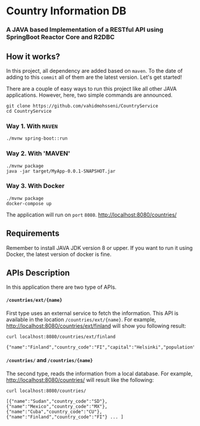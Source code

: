 # Country Information DB
### A JAVA based Implementation of a RESTful API using SpringBoot Reactor Core and R2DBC


## How it works?
In this project, all dependency are added based on `maven`. To the date of adding to this `commit` all of them are
the latest version. Let's get started!

There are a couple of easy ways to run this project like all other JAVA applications. However, 
here, two simple commands are announced.

```shell
git clone https://github.com/vahidmohsseni/CountryService
cd CountryService
```


### Way 1. With `MAVEN`

```shell
./mvnw spring-boot::run
```

### Way 2. With 'MAVEN'
```shell
./mvnw package
java -jar target/MyApp-0.0.1-SNAPSHOT.jar 
```

### Way 3. With Docker
```shell
./mvnw package
docker-compose up
```

The application will run on `port` `8080`. [http://localhost:8080/countries/](http://localhost:8080/countries/)


## Requirements
Remember to install JAVA JDK version 8 or upper.
If you want to run it using Docker, the latest version of docker is fine.


## APIs Description
In this application there are two type of APIs.
#### `/countries/ext/{name}`
First type uses an external service to fetch the information.
This API is available in the location `/countries/ext/{name}`. For example, 
[http://localhost:8080/countries/ext/finland](http://localhost:8080/countries/ext/finland)
will show you following result:
```shell
curl localhost:8080/countries/ext/finland

{"name":"Finland","country_code":"FI","capital":"Helsinki","population":5530719,"flag_file_url":"https://flagcdn.com/w320/fi.png"}
```

#### `/countries/` and `/countries/{name}`
The second type, reads the information from a local database. For example,
[http://localhost:8080/countries/](http://localhost:8080/countries/)
will result like the following:
```shell
curl localhost:8080/countries/

[{"name":"Sudan","country_code":"SD"},{"name":"Mexico","country_code":"MX"},{"name":"Cuba","country_code":"CU"},{"name":"Finland","country_code":"FI"} ... ]
```

